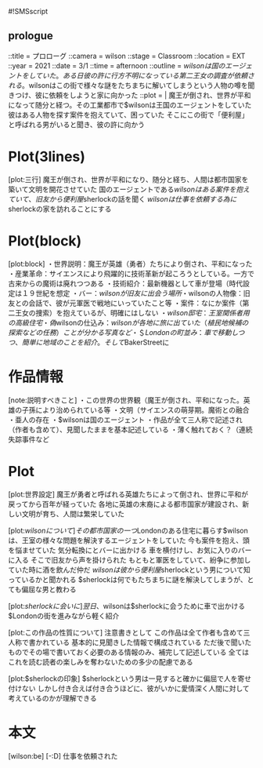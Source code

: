 #!SMSscript

## prologue

::title = プロローグ
::camera = wilson
::stage = Classroom
::location = EXT
::year = 2021
::date = 3/1
::time = afternoon
::outline = $wilsonは国のエージェントをしていた。ある日彼の許に行方不明になっている第二王女の調査が依頼される。$wilsonはこの街で様々な謎をたちまちに解いてしまうという人物の噂を聞きつけ、彼に依頼をしようと家に向かった
::plot = |
魔王が倒され、世界が平和になって随分と経つ。その工業都市で$wilsonは王国のエージェントをしていた
彼はある人物を探す案件を抱えていて、困っていた
そこにこの街で「便利屋」と呼ばれる男がいると聞き、彼の許に向かう

# Plot(3lines)

[plot:三行]
魔王が倒され、世界が平和になり、随分と経ち、人間は都市国家を築いて文明を開花させていた
国のエージェントである$wilsonはある案件を抱えていて、旧友から便利屋$sherlockの話を聞く
$wilsonは仕事を依頼する為に$sherlockの家を訪れることにする

# Plot(block)

[plot:block]
・世界説明：魔王が英雄（勇者）たちにより倒され、平和になった
・産業革命：サイエンスにより飛躍的に技術革新が起ころうとしている。一方で古来からの魔術は廃れつつある
・技術紹介：最新機器として車が登場（時代設定は１９世紀を想定
・バー：$wilsonが旧友に出会う場所
・$wilsonの人物像：旧友との会話で、彼が元軍医で戦地にいっていたこと等
・案件：なにか案件（第二王女の捜索）を抱えているが、明確にはしない
・$wilson邸宅：王室関係者用の高級住宅
・偽$wilsonの仕込み：$wilsonが各地に旅に出ていた（植民地候補の探索などの任務）ことが分かる写真など
・＄Londonの町並み：車で移動しつつ、簡単に地域のことを紹介。そして$BakerStreetに

# 作品情報

[note:説明すべきこと]
・この世界の世界観（魔王が倒され、平和になった。英雄の子孫により治められている等
・文明（サイエンスの萌芽期。魔術との融合
・亜人の存在
・$wilsonは国のエージェント
・作品が全て三人称で記述され（作者も含めて）、見聞したままを基本記述している
・薄く触れておく？（連続失踪事件など

# Plot

[plot:世界設定]
魔王が勇者と呼ばれる英雄たちによって倒され、世界に平和が戻ってから百年が経っていた
各地に英雄の末裔による都市国家が建設され、新しい文明が育ち、人間は繁栄していた

[plot:$wilsonについて]
その都市国家の一つ$Londonのある住宅に暮らす$wilsonは、王室の様々な問題を解決するエージェントをしていた
今も案件を抱え、頭を悩ませていた
気分転換にとバーに出かける
車を横付けし、お気に入りのバーに入る
そこで旧友から声を掛けられた
もともと軍医をしていて、紛争に参加していた時に酒を飲んだ仲だ
$wilsonは彼から便利屋$sherlockという男について知っているかと聞かれる
$sherlockは何でもたちまちに謎を解決してしまうが、とても偏屈な男と教わる

[plot:$sherlockに会いに]
翌日、$wilsonは$sherlockに会うために車で出かける
$Londonの街を進みながら軽く紹介

[plot:この作品の性質について]
注意書きとして
この作品は全て作者も含めて三人称で書かれている
基本的に見聞きした情報で構成されている
ただ後で聞いたものでその場で書いておく必要のある情報のみ、補完して記述している
全てはこれを読む読者の楽しみを奪わないための多少の配慮である

[plot:$sherlockの印象]
$sherlockという男は一見すると確かに偏屈で人を寄せ付けない
しかし付き合えば付き合うほどに、彼がいかに愛情深く人間に対して考えているのかが理解できる

# 本文

[wilson:be]
[-:D]
仕事を依頼された


